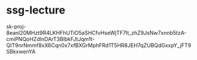 # ssg-lecture

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
